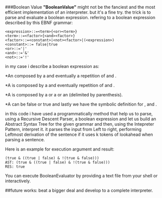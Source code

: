 ###Boolean Value
**"BooleanValue"** might not be the fanciest and the most efficient implementation of an interpreter. but it's a fine try. the trick is to parse and evaluate a boolean expression. refering to a boolean expression described by this EBNF grammar:
```
<expression>::=<term>{<or><term>}
<term>::=<factor>{<and><factor>}
<factor>::=<constant>|<not><factor>|(<expression>)
<constant>::= false|true
<or>::='|'
<and>::='&'
<not>::='!'
```

in my case i describe a boolean expression as:

*An <expression> composed by a <term> and eventually a repetition of <or> and <term>.

*A <term> is composed by a <factor> and eventually repetition of <and> and <factor>.

*A <factor> is composed by a <constant> or a <not><factor> or an <expression> (delimited by parenthesis).

*A <constant> can be false or true and lastly we have the symbolic definition for <or>, <and> and <not>.

in this code i have used a programmatically method that help us to parse, using a Recursive Descent Parser, a boolean expression and let us build an Abstract Syntax Tree for the given grammar and then, using the Intepreter Pattern, interpret it.
it parses the input from Left to right, performing Leftmost derivation of the sentence if it uses k tokens of lookahead when parsing a sentence.

Here is an example for execution argument and result:
```
(true & ((true | false) & !(true & false)))
AST: (true & ((true | false) & !(true & false)))
RES: true
```
You can execute BooleanEvaluator by providing a text file from your shell or interactively.

##future works:
beat a bigger deal and develop to a complete interpreter.

